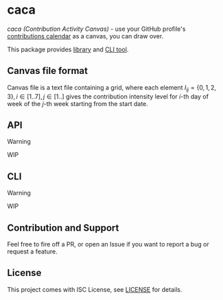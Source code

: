 # caca

*caca (Contribution Activity Canvas)* - use your GitHub profile's [contributions
calendar](https://docs.github.com/en/account-and-profile/setting-up-and-managing-your-github-profile/managing-contribution-settings-on-your-profile/viewing-contributions-on-your-profile#contributions-calendar)
as a canvas, you can draw over.

This package provides [library](#api) and [CLI tool](#cli).

## Canvas file format
Canvas file is a text file containing a grid, where each element $I_{ij} = \left\{ 0, 1, 2, 3
\right\}, i \in \left[1..7\right], j \in \left[1..\right]$ gives the contribution intensity level for
$i$-th day of week of the $j$-th week starting from the start date.

## API

> [!WARNING]
> WIP

## CLI

> [!WARNING]
> WIP

## Contribution and Support

Feel free to fire off a PR, or open an Issue if you want to report a bug or request a feature.

## License

This project comes with ISC License, see [LICENSE](#TODO-ADD-LICENSE-LINK) for details.
